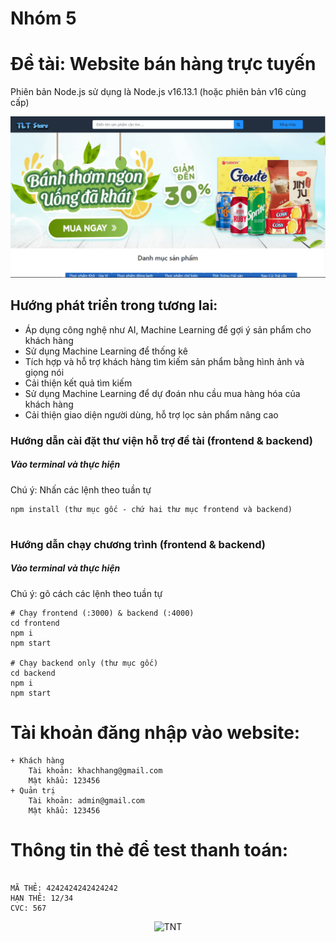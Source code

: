 # Nhóm 5

# Đề tài: Website bán hàng trực tuyến

Phiên bản Node.js sử dụng là Node.js v16.13.1 (hoặc phiên bản v16 cùng cấp)

![screenshot](https://github.com/dankieuks/Fruit2/blob/main/frontend/public/images/home.PNG)

## Hướng phát triển trong tương lai:

- Áp dụng công nghệ như AI, Machine Learning để gợi ý sản phẩm cho khách hàng
- Sử dụng Machine Learning để thống kê
- Tích hợp và hỗ trợ khách hàng tìm kiếm sản phẩm bằng hình ảnh và giọng nói
- Cải thiện kết quả tìm kiếm
- Sử dụng Machine Learning để dự đoán nhu cầu mua hàng hóa của khách hàng
- Cải thiện giao diện người dùng, hỗ trợ lọc sản phẩm nâng cao

### Hướng dẫn cài đặt thư viện hỗ trợ đề tài (frontend & backend)

<h5>Vào terminal và thực hiện</h5>
Chú ý: Nhấn các lệnh theo tuần tự

```
npm install (thư mục gốc - chứ hai thư mục frontend và backend)


```

### Hướng dẫn chạy chương trình (frontend & backend)

<h5>Vào terminal và thực hiện</h5>
Chú ý: gõ cách các lệnh theo tuần tự

```
# Chạy frontend (:3000) & backend (:4000)
cd frontend
npm i
npm start

# Chạy backend only (thư mục gốc)
cd backend
npm i
npm start
```

# Tài khoản đăng nhập vào website:

```
+ Khách hàng
	Tài khoản: khachhang@gmail.com
	Mật khẩu: 123456
+ Quản trị
	Tài khoản: admin@gmail.com
	Mật khẩu: 123456
```

# Thông tin thẻ để test thanh toán:

```

MÃ THẺ: 4242424242424242
HẠN THẺ: 12/34
CVC: 567

```

<p align="center">
	<img src="https://i.pinimg.com/originals/56/a7/b8/56a7b8e4953907848148e15efa28ae81.gif" width = "500" alt="TNT">
	</a>
</p>
